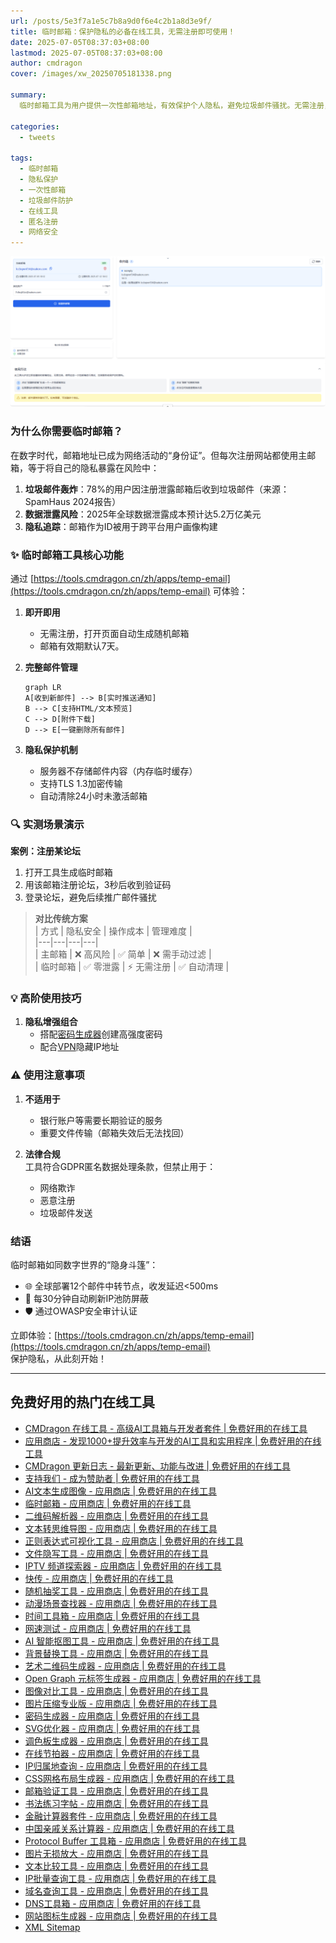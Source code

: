 ```yaml
---
url: /posts/5e3f7a1e5c7b8a9d0f6e4c2b1a8d3e9f/
title: 临时邮箱：保护隐私的必备在线工具，无需注册即可使用！
date: 2025-07-05T08:37:03+08:00
lastmod: 2025-07-05T08:37:03+08:00
author: cmdragon
cover: /images/xw_20250705181338.png

summary:
  临时邮箱工具为用户提供一次性邮箱地址，有效保护个人隐私，避免垃圾邮件骚扰。无需注册，即开即用，是注册网站、下载资源时的理想选择。

categories:
  - tweets

tags:
  - 临时邮箱
  - 隐私保护
  - 一次性邮箱
  - 垃圾邮件防护
  - 在线工具
  - 匿名注册
  - 网络安全
---
```


![xw_20250705181338.png](/images/xw_20250705181338.png)

### 为什么你需要临时邮箱？

在数字时代，邮箱地址已成为网络活动的“身份证”。但每次注册网站都使用主邮箱，等于将自己的隐私暴露在风险中：

1. **垃圾邮件轰炸**：78%的用户因注册泄露邮箱后收到垃圾邮件（来源：SpamHaus 2024报告）
2. **数据泄露风险**：2025年全球数据泄露成本预计达5.2万亿美元
3. **隐私追踪**：邮箱作为ID被用于跨平台用户画像构建

### ✨ 临时邮箱工具核心功能

通过 [https://tools.cmdragon.cn/zh/apps/temp-email](https://tools.cmdragon.cn/zh/apps/temp-email) 可体验：

1. **即开即用**
    - 无需注册，打开页面自动生成随机邮箱
    - 邮箱有效期默认7天。

2. **完整邮件管理**
   ```mermaid
   graph LR
   A[收到新邮件] --> B[实时推送通知]
   B --> C[支持HTML/文本预览]
   C --> D[附件下载]
   D --> E[一键删除所有邮件]
   ```

3. **隐私保护机制**
    - 服务器不存储邮件内容（内存临时缓存）
    - 支持TLS 1.3加密传输
    - 自动清除24小时未激活邮箱

### 🔍 实测场景演示

**案例：注册某论坛**

1. 打开工具生成临时邮箱
2. 用该邮箱注册论坛，3秒后收到验证码
3. 登录论坛，避免后续推广邮件骚扰

> **对比传统方案**  
> | 方式 | 隐私安全 | 操作成本 | 管理难度 |  
> |---|---|---|---|  
> | 主邮箱 | ❌ 高风险 | ✅ 简单 | ❌ 需手动过滤 |  
> | 临时邮箱 | ✅ 零泄露 | ⚡ 无需注册 | ✅ 自动清理 |

### 💡 高阶使用技巧

1. **隐私增强组合**
    - 搭配[密码生成器](https://tools.cmdragon.cn/zh/apps/password-generator)创建高强度密码
    - 配合[VPN](https://tools.cmdragon.cn/zh/apps)隐藏IP地址

### ⚠️ 使用注意事项

1. **不适用于**
    - 银行账户等需要长期验证的服务
    - 重要文件传输（邮箱失效后无法找回）

2. **法律合规**  
   工具符合GDPR匿名数据处理条款，但禁止用于：
    - 网络欺诈
    - 恶意注册
    - 垃圾邮件发送

### 结语

临时邮箱如同数字世界的“隐身斗篷”：

- 🌐 全球部署12个邮件中转节点，收发延迟<500ms
- 🔄 每30分钟自动刷新IP池防屏蔽
- 🛡️ 通过OWASP安全审计认证

立即体验：[https://tools.cmdragon.cn/zh/apps/temp-email](https://tools.cmdragon.cn/zh/apps/temp-email)  
保护隐私，从此刻开始！

---

## 免费好用的热门在线工具

- [CMDragon 在线工具 - 高级AI工具箱与开发者套件 | 免费好用的在线工具](https://tools.cmdragon.cn/zh)
- [应用商店 - 发现1000+提升效率与开发的AI工具和实用程序 | 免费好用的在线工具](https://tools.cmdragon.cn/zh/apps?category=trending)
- [CMDragon 更新日志 - 最新更新、功能与改进 | 免费好用的在线工具](https://tools.cmdragon.cn/zh/changelog)
- [支持我们 - 成为赞助者 | 免费好用的在线工具](https://tools.cmdragon.cn/zh/sponsor)
- [AI文本生成图像 - 应用商店 | 免费好用的在线工具](https://tools.cmdragon.cn/zh/apps/text-to-image-ai)
- [临时邮箱 - 应用商店 | 免费好用的在线工具](https://tools.cmdragon.cn/zh/apps/temp-email)
- [二维码解析器 - 应用商店 | 免费好用的在线工具](https://tools.cmdragon.cn/zh/apps/qrcode-parser)
- [文本转思维导图 - 应用商店 | 免费好用的在线工具](https://tools.cmdragon.cn/zh/apps/text-to-mindmap)
- [正则表达式可视化工具 - 应用商店 | 免费好用的在线工具](https://tools.cmdragon.cn/zh/apps/regex-visualizer)
- [文件隐写工具 - 应用商店 | 免费好用的在线工具](https://tools.cmdragon.cn/zh/apps/steganography-tool)
- [IPTV 频道探索器 - 应用商店 | 免费好用的在线工具](https://tools.cmdragon.cn/zh/apps/iptv-explorer)
- [快传 - 应用商店 | 免费好用的在线工具](https://tools.cmdragon.cn/zh/apps/snapdrop)
- [随机抽奖工具 - 应用商店 | 免费好用的在线工具](https://tools.cmdragon.cn/zh/apps/lucky-draw)
- [动漫场景查找器 - 应用商店 | 免费好用的在线工具](https://tools.cmdragon.cn/zh/apps/anime-scene-finder)
- [时间工具箱 - 应用商店 | 免费好用的在线工具](https://tools.cmdragon.cn/zh/apps/time-toolkit)
- [网速测试 - 应用商店 | 免费好用的在线工具](https://tools.cmdragon.cn/zh/apps/speed-test)
- [AI 智能抠图工具 - 应用商店 | 免费好用的在线工具](https://tools.cmdragon.cn/zh/apps/background-remover)
- [背景替换工具 - 应用商店 | 免费好用的在线工具](https://tools.cmdragon.cn/zh/apps/background-replacer)
- [艺术二维码生成器 - 应用商店 | 免费好用的在线工具](https://tools.cmdragon.cn/zh/apps/artistic-qrcode)
- [Open Graph 元标签生成器 - 应用商店 | 免费好用的在线工具](https://tools.cmdragon.cn/zh/apps/open-graph-generator)
- [图像对比工具 - 应用商店 | 免费好用的在线工具](https://tools.cmdragon.cn/zh/apps/image-comparison)
- [图片压缩专业版 - 应用商店 | 免费好用的在线工具](https://tools.cmdragon.cn/zh/apps/image-compressor)
- [密码生成器 - 应用商店 | 免费好用的在线工具](https://tools.cmdragon.cn/zh/apps/password-generator)
- [SVG优化器 - 应用商店 | 免费好用的在线工具](https://tools.cmdragon.cn/zh/apps/svg-optimizer)
- [调色板生成器 - 应用商店 | 免费好用的在线工具](https://tools.cmdragon.cn/zh/apps/color-palette)
- [在线节拍器 - 应用商店 | 免费好用的在线工具](https://tools.cmdragon.cn/zh/apps/online-metronome)
- [IP归属地查询 - 应用商店 | 免费好用的在线工具](https://tools.cmdragon.cn/zh/apps/ip-geolocation)
- [CSS网格布局生成器 - 应用商店 | 免费好用的在线工具](https://tools.cmdragon.cn/zh/apps/css-grid-layout)
- [邮箱验证工具 - 应用商店 | 免费好用的在线工具](https://tools.cmdragon.cn/zh/apps/email-validator)
- [书法练习字帖 - 应用商店 | 免费好用的在线工具](https://tools.cmdragon.cn/zh/apps/calligraphy-practice)
- [金融计算器套件 - 应用商店 | 免费好用的在线工具](https://tools.cmdragon.cn/zh/apps/finance-calculator-suite)
- [中国亲戚关系计算器 - 应用商店 | 免费好用的在线工具](https://tools.cmdragon.cn/zh/apps/chinese-kinship-calculator)
- [Protocol Buffer 工具箱 - 应用商店 | 免费好用的在线工具](https://tools.cmdragon.cn/zh/apps/protobuf-toolkit)
- [图片无损放大 - 应用商店 | 免费好用的在线工具](https://tools.cmdragon.cn/zh/apps/image-upscaler)
- [文本比较工具 - 应用商店 | 免费好用的在线工具](https://tools.cmdragon.cn/zh/apps/text-compare)
- [IP批量查询工具 - 应用商店 | 免费好用的在线工具](https://tools.cmdragon.cn/zh/apps/ip-batch-lookup)
- [域名查询工具 - 应用商店 | 免费好用的在线工具](https://tools.cmdragon.cn/zh/apps/domain-finder)
- [DNS工具箱 - 应用商店 | 免费好用的在线工具](https://tools.cmdragon.cn/zh/apps/dns-toolkit)
- [网站图标生成器 - 应用商店 | 免费好用的在线工具](https://tools.cmdragon.cn/zh/apps/favicon-generator)
- [XML Sitemap](https://tools.cmdragon.cn/sitemap_index.xml)